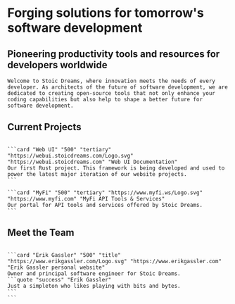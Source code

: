 # Forging solutions for tomorrow's software development

## Pioneering productivity tools and resources for developers worldwide

```section
Welcome to Stoic Dreams, where innovation meets the needs of every developer. As architects of the future of software development, we are dedicated to creating open-source tools that not only enhance your coding capabilities but also help to shape a better future for software development.
```

## Current Projects

````cards

```card "Web UI" "500" "tertiary" "https://webui.stoicdreams.com/Logo.svg" "https://webui.stoicdreams.com" "Web UI Documentation"
Our first Rust project. This framework is being developed and used to power the latest major iteration of our website projects.
```

```card "MyFi" "500" "tertiary" "https://www.myfi.ws/Logo.svg" "https://www.myfi.com" "MyFi API Tools & Services"
Our portal for API tools and services offered by Stoic Dreams.
```

````

## Meet the Team

````cards

```card "Erik Gassler" "500" "title" "https://www.erikgassler.com/Logo.svg" "https://www.erikgassler.com" "Erik Gassler personal website"
Owner and principal software engineer for Stoic Dreams.
```quote "success" "Erik Gassler"
Just a simpleton who likes playing with bits and bytes.
```
```

````
